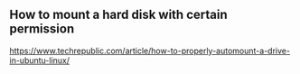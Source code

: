 ## How to mount a hard disk with certain permission
https://www.techrepublic.com/article/how-to-properly-automount-a-drive-in-ubuntu-linux/